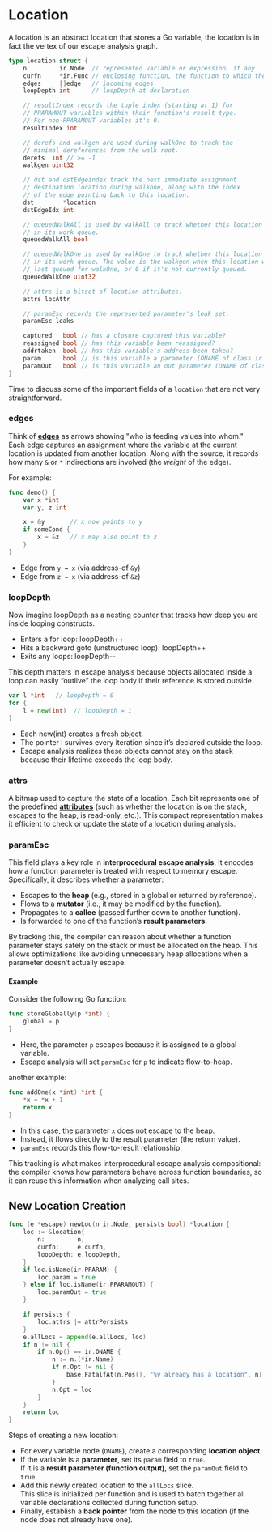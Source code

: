 # Location

A location is an abstract location that stores a Go variable, the location is in fact the vertex of our escape analysis graph.

```go
type location struct {
	n         ir.Node  // represented variable or expression, if any
	curfn     *ir.Func // enclosing function, the function to which the variable belong
	edges     []edge   // incoming edges
	loopDepth int      // loopDepth at declaration

	// resultIndex records the tuple index (starting at 1) for
	// PPARAMOUT variables within their function's result type.
	// For non-PPARAMOUT variables it's 0.
	resultIndex int

	// derefs and walkgen are used during walkOne to track the
	// minimal dereferences from the walk root.
	derefs  int // >= -1
	walkgen uint32

	// dst and dstEdgeindex track the next immediate assignment
	// destination location during walkone, along with the index
	// of the edge pointing back to this location.
	dst        *location
	dstEdgeIdx int

	// queuedWalkAll is used by walkAll to track whether this location is
	// in its work queue.
	queuedWalkAll bool

	// queuedWalkOne is used by walkOne to track whether this location is
	// in its work queue. The value is the walkgen when this location was
	// last queued for walkOne, or 0 if it's not currently queued.
	queuedWalkOne uint32

	// attrs is a bitset of location attributes.
	attrs locAttr

	// paramEsc records the represented parameter's leak set.
	paramEsc leaks

	captured   bool // has a closure captured this variable?
	reassigned bool // has this variable been reassigned?
	addrtaken  bool // has this variable's address been taken?
	param      bool // is this variable a parameter (ONAME of class ir.PPARAM)?
	paramOut   bool // is this variable an out parameter (ONAME of class ir.PPARAMOUT)?
}
```

Time to discuss some of the important fields of a `location` that are not very straightforward.

### edges

Think of [**edges**](https://github.com/ashu3103/go-compiler-notes/blob/main/middle-end/00-escape-analysis/01-entities/02-edge.md) as arrows showing "who is feeding values into whom."  
Each edge captures an assignment where the variable at the current location is updated from another location. Along with the source, it records how many `&` or `*` indirections are involved (the *weight* of the edge).

For example:

```go
func demo() {
	var x *int
	var y, z int

	x = &y       // x now points to y
	if someCond {
		x = &z   // x may also point to z
	}
}
```

- Edge from `y → x` (via address-of `&y`)
- Edge from `z → x` (via address-of `&z`)

### loopDepth

Now imagine loopDepth as a nesting counter that tracks how deep you are inside looping constructs.
- Enters a for loop: loopDepth++
- Hits a backward goto (unstructured loop): loopDepth++
- Exits any loops: loopDepth--

This depth matters in escape analysis because objects allocated inside a loop can easily “outlive” the loop body if their reference is stored outside.

```go
var l *int   // loopDepth = 0
for {
	l = new(int)  // loopDepth = 1
}
```

- Each new(int) creates a fresh object.
- The pointer l survives every iteration since it’s declared outside the loop.
- Escape analysis realizes these objects cannot stay on the stack because their lifetime exceeds the loop body.

### attrs  

A bitmap used to capture the state of a location. Each bit represents one of the predefined [**attributes**](https://github.com/ashu3103/go-compiler-notes/blob/main/middle-end/00-escape-analysis/01-entities/00-attributes.md) (such as whether the location is on the stack, escapes to the heap, is read-only, etc.). This compact representation makes it efficient to check or update the state of a location during analysis.  

### paramEsc  

This field plays a key role in **interprocedural escape analysis**. It encodes how a function parameter is treated with respect to memory escape. Specifically, it describes whether a parameter:  

- Escapes to the **heap** (e.g., stored in a global or returned by reference).  
- Flows to a **mutator** (i.e., it may be modified by the function).  
- Propagates to a **callee** (passed further down to another function).  
- Is forwarded to one of the function’s **result parameters**.  

By tracking this, the compiler can reason about whether a function parameter stays safely on the stack or must be allocated on the heap. This allows optimizations like avoiding unnecessary heap allocations when a parameter doesn’t actually escape.  

#### Example  

Consider the following Go function:  

```go
func storeGlobally(p *int) {
    global = p
}
```

- Here, the parameter `p` escapes because it is assigned to a global variable.
- Escape analysis will set `paramEsc` for `p` to indicate flow-to-heap.

another example:

```go
func addOne(x *int) *int {
    *x = *x + 1
    return x
}
```

- In this case, the parameter `x` does not escape to the heap.
- Instead, it flows directly to the result parameter (the return value).
- `paramEsc` records this flow-to-result relationship.

This tracking is what makes interprocedural escape analysis compositional: the compiler knows how parameters behave across function boundaries, so it can reuse this information when analyzing call sites.

## New Location Creation

```go
func (e *escape) newLoc(n ir.Node, persists bool) *location {
	loc := &location{
		n:         n,
		curfn:     e.curfn,
		loopDepth: e.loopDepth,
	}
	if loc.isName(ir.PPARAM) {
		loc.param = true
	} else if loc.isName(ir.PPARAMOUT) {
		loc.paramOut = true
	}

	if persists {
		loc.attrs |= attrPersists
	}
	e.allLocs = append(e.allLocs, loc)
	if n != nil {
		if n.Op() == ir.ONAME {
			n := n.(*ir.Name)
			if n.Opt != nil {
				base.FatalfAt(n.Pos(), "%v already has a location", n)
			}
			n.Opt = loc
		}
	}
	return loc
}
```

Steps of creating a new location:

- For every variable node (`ONAME`), create a corresponding **location object**.  
- If the variable is a **parameter**, set its `param` field to `true`.  
  If it is a **result parameter (function output)**, set the `paramOut` field to `true`.  
- Add this newly created location to the `allLocs` slice.  
  This slice is initialized per function and is used to batch together all variable declarations collected during function setup.  
- Finally, establish a **back pointer** from the node to this location (if the node does not already have one).
